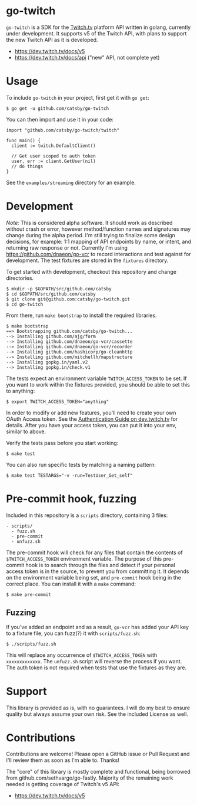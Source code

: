 # go-twitch

`go-twitch` is a SDK for the [Twitch.tv](https://twitch.tv) platform API written
in golang, currently under development. It supports v5 of the Twitch API, with
plans to support the new Twitch API as it is developed.

- https://dev.twitch.tv/docs/v5
- https://dev.twitch.tv/docs/api ("new" API, not complete yet)

# Usage 

To include `go-twitch` in your project, first get it with `go get`:

    $ go get -u github.com/catsby/go-twitch

You can then import and use it in your code:

    import "github.com/catsby/go-twitch/twitch"

    func main() {
      client := twitch.DefaultClient()
      
      // Get user scoped to auth token
      user, err := client.GetUser(nil)
      // do things
    }

See the `examples/streaming` directory for an example.

# Development

*Note:* This is considered alpha software. It should work as described without
crash or error, however method/function names and signatures may change during
the alpha period.  I'm still trying to finalize some design decisions, for
example: 1:1 mapping of API endpoints by name, or intent, and returning raw
response or not. Currently I'm using https://github.com/dnaeon/go-vcr to record
interactions and test against for development. The test fixtures are stored in
the `fixtures` directory. 

To get started with development, checkout this repository and change
directories.

    $ mkdir -p $GOPATH/src/github.com/catsby
    $ cd $GOPATH/src/github.com/catsby
    $ git clone git@github.com:catsby/go-twitch.git
    $ cd go-twitch

From there, run `make bootstrap` to install the required libraries.

    $ make bootstrap
    ==> Bootstrapping github.com/catsby/go-twitch...
    --> Installing github.com/ajg/form
    --> Installing github.com/dnaeon/go-vcr/cassette
    --> Installing github.com/dnaeon/go-vcr/recorder
    --> Installing github.com/hashicorp/go-cleanhttp
    --> Installing github.com/mitchellh/mapstructure
    --> Installing gopkg.in/yaml.v2
    --> Installing gopkg.in/check.v1


The tests expect an environment variable `TWITCH_ACCESS_TOKEN` to be set. If you
want to work within the fixtures provided, you should be able to set this to
anything:

    $ export TWITCH_ACCESS_TOKEN="anything"

In order to modify or add new features, you'll need to create your own OAuth
Access token. See the [Authentication Guide on
dev.twitch.tv](https://dev.twitch.tv/docs/v5/guides/authentication) for details.
After you have your access token, you can put it into your env, similar to
above.

Verify the tests pass before you start working:

    $ make test

You can also run specific tests by matching a naming pattern:

    $ make test TESTARGS="-v -run=TestUser_Get_self"


# Pre-commit hook, fuzzing

Included in this repository is a `scripts` directory, containing 3 files:

    - scripts/
      - fuzz.sh
      - pre-commit
      - unfuzz.sh

The pre-commit hook will check for any files that contain the contents of
`$TWITCH_ACCESS_TOKEN` environment variable. The purpose of this pre-commit hook
is to search through the files and detect if your personal access token is in
the source, to prevent you from committing it. It depends on the environment
variable being set, and `pre-commit` hook being in the correct place. You can
install it with a `make` command:

    $ make pre-commit

## Fuzzing

If you've added an endpoint and as a result, `go-vcr` has added your API key to
a fixture file, you can fuzz(?) it with `scripts/fuzz.sh`:

    $ ./scripts/fuzz.sh

This will replace any occurrence of `$TWITCH_ACCESS_TOKEN` with `xxxxxxxxxxxxx`.
The `unfuzz.sh` script will reverse the process if you want. The auth token is
not required when tests that use the fixtures as they are.

# Support

This library is provided as is, with no guarantees. I will do my best to ensure
quality but always assume your own risk. See the included License as well.

# Contributions

Contributions are welcome! Please open a GitHub issue or Pull Request and I'll
review them as soon as I'm able to. Thanks!

The "core" of this library is mostly complete and functional, being borrowed
from github.com/sethvargo/go-fastly. Majority of the remaining work needed is
getting coverage of Twitch's v5 API:

- https://dev.twitch.tv/docs/v5
